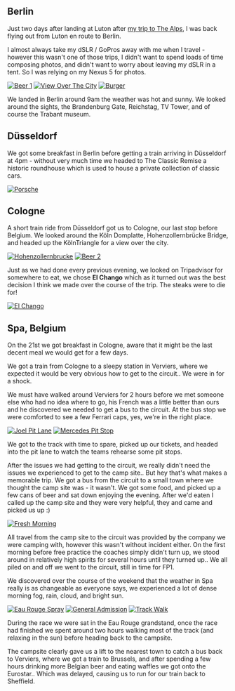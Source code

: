 <!--moml:meta
Title: 2014 Germany & Belgium
Date: 2014-08-01
Hero: safety-car
Intro: A trip with my friend starting in Berlin and moving West through Düsseldorf, and Cologne before getting to Spa, Belgium where we watched the Formula 1 grand prix.
-->

## Berlin

Just two days after landing at Luton after <a href="/category/morzine" title="Mountain biking in Morzine">my trip to The Alps</a>, I was back flying out from Luton en route to Berlin.

I almost always take my dSLR / GoPros away with me when I travel - however this wasn't one of those trips, I didn't want to spend loads of time composing photos, and didn't want to worry about leaving my dSLR in a tent. So I was relying on my Nexus 5 for photos.

<div class="gallery">
    <a href="/2014-germany-and-belgium/beer-1-2000.jpg"><img alt="Beer 1" srcset="/2014-germany-and-belgium/beer-1-400.jpg, /2014-germany-and-belgium/beer-1-800.jpg 800w, /2014-germany-and-belgium/beer-1-1200.jpg 1200w, /2014-germany-and-belgium/beer-1-1600.jpg 1600w, /2014-germany-and-belgium/beer-1-2000.jpg 2000w" src="/2014-germany-and-belgium/beer-1-400.jpg"></a>
    <a href="/2014-germany-and-belgium/view-over-the-city-2000.jpg"><img alt="View Over The City" srcset="/2014-germany-and-belgium/view-over-the-city-400.jpg, /2014-germany-and-belgium/view-over-the-city-800.jpg 800w, /2014-germany-and-belgium/view-over-the-city-1200.jpg 1200w, /2014-germany-and-belgium/view-over-the-city-1600.jpg 1600w, /2014-germany-and-belgium/view-over-the-city-2000.jpg 2000w" src="/2014-germany-and-belgium/view-over-the-city-400.jpg"></a>
    <a href="/2014-germany-and-belgium/burger-2000.jpg"><img alt="Burger" srcset="/2014-germany-and-belgium/burger-400.jpg, /2014-germany-and-belgium/burger-800.jpg 800w, /2014-germany-and-belgium/burger-1200.jpg 1200w, /2014-germany-and-belgium/burger-1600.jpg 1600w, /2014-germany-and-belgium/burger-2000.jpg 2000w" src="/2014-germany-and-belgium/burger-400.jpg"></a>
</div>

We landed in Berlin around 9am the weather was hot and sunny. We looked around the sights, the Brandenburg Gate, Reichstag, TV Tower, and of course the Trabant museum.

## Düsseldorf

We got some breakfast in Berlin before getting a train arriving in Düsseldorf at 4pm - without very much time we headed to The Classic Remise a historic roundhouse which is used to house a private collection of classic cars.

<div class="gallery">
    <a href="/2014-germany-and-belgium/porsche-2000.jpg"><img alt="Porsche" srcset="/2014-germany-and-belgium/porsche-400.jpg, /2014-germany-and-belgium/porsche-800.jpg 800w, /2014-germany-and-belgium/porsche-1200.jpg 1200w, /2014-germany-and-belgium/porsche-1600.jpg 1600w, /2014-germany-and-belgium/porsche-2000.jpg 2000w" src="/2014-germany-and-belgium/porsche-400.jpg"></a>
</div>

## Cologne

A short train ride from Düsseldorf got us to Cologne, our last stop before Belgium. We looked around the Köln Domplatte, Hohenzollernbrücke Bridge, and headed up the KölnTriangle for a view over the city.

<div class="gallery">
    <a href="/2014-germany-and-belgium/hohenzollernbrucke-2000.jpg"><img alt="Hohenzollernbrucke" srcset="/2014-germany-and-belgium/hohenzollernbrucke-400.jpg, /2014-germany-and-belgium/hohenzollernbrucke-800.jpg 800w, /2014-germany-and-belgium/hohenzollernbrucke-1200.jpg 1200w, /2014-germany-and-belgium/hohenzollernbrucke-1600.jpg 1600w, /2014-germany-and-belgium/hohenzollernbrucke-2000.jpg 2000w" src="/2014-germany-and-belgium/hohenzollernbrucke-400.jpg"></a>
    <a href="/2014-germany-and-belgium/beer-2-2000.jpg"><img alt="Beer 2" srcset="/2014-germany-and-belgium/beer-2-400.jpg, /2014-germany-and-belgium/beer-2-800.jpg 800w, /2014-germany-and-belgium/beer-2-1200.jpg 1200w, /2014-germany-and-belgium/beer-2-1600.jpg 1600w, /2014-germany-and-belgium/beer-2-2000.jpg 2000w" src="/2014-germany-and-belgium/beer-2-400.jpg"></a>
</div>

Just as we had done every previous evening, we looked on Tripadvisor for somewhere to eat, we chose <strong>El Chango</strong> which as it turned out was the best decision I think we made over the course of the trip. The steaks were to die for!

<div class="gallery">
    <a href="/2014-germany-and-belgium/el-chango-2000.jpg"><img alt="El Chango" srcset="/2014-germany-and-belgium/el-chango-400.jpg, /2014-germany-and-belgium/el-chango-800.jpg 800w, /2014-germany-and-belgium/el-chango-1200.jpg 1200w, /2014-germany-and-belgium/el-chango-1600.jpg 1600w, /2014-germany-and-belgium/el-chango-2000.jpg 2000w" src="/2014-germany-and-belgium/el-chango-400.jpg"></a>
</div>

## Spa, Belgium

On the 21st we got breakfast in Cologne, aware that it might be the last decent meal we would get for a few days.

We got a train from Cologne to a sleepy station in Verviers, where we expected it would be very obvious how to get to the circuit.. We were in for a shock.

We must have walked around Verviers for 2 hours before we met someone else who had no idea where to go, his French was a little better than ours and he discovered we needed to get a bus to the circuit. At the bus stop we were comforted to see a few Ferrari caps, yes, we're in the right place.

<div class="gallery">
    <a href="/2014-germany-and-belgium/joel-pit-lane-2000.jpg"><img alt="Joel Pit Lane" srcset="/2014-germany-and-belgium/joel-pit-lane-400.jpg, /2014-germany-and-belgium/joel-pit-lane-800.jpg 800w, /2014-germany-and-belgium/joel-pit-lane-1200.jpg 1200w, /2014-germany-and-belgium/joel-pit-lane-1600.jpg 1600w, /2014-germany-and-belgium/joel-pit-lane-2000.jpg 2000w" src="/2014-germany-and-belgium/joel-pit-lane-400.jpg"></a>
    <a href="/2014-germany-and-belgium/mercedes-pit-stop-2000.jpg"><img alt="Mercedes Pit Stop" srcset="/2014-germany-and-belgium/mercedes-pit-stop-400.jpg, /2014-germany-and-belgium/mercedes-pit-stop-800.jpg 800w, /2014-germany-and-belgium/mercedes-pit-stop-1200.jpg 1200w, /2014-germany-and-belgium/mercedes-pit-stop-1600.jpg 1600w, /2014-germany-and-belgium/mercedes-pit-stop-2000.jpg 2000w" src="/2014-germany-and-belgium/mercedes-pit-stop-400.jpg"></a>
</div>

We got to the track with time to spare, picked up our tickets, and headed into the pit lane to watch the teams rehearse some pit stops.

After the issues we had getting to the circuit, we really didn't need the issues we experienced to get to the camp site.. But hey that's what makes a memorable trip. We got a bus from the circuit to a small town where we thought the camp site was - it wasn't. We got some food, and picked up a few cans of beer and sat down enjoying the evening. After we'd eaten I called up the camp site and they were very helpful, they and came and picked us up :)

<div class="gallery">
    <a href="/2014-germany-and-belgium/fresh-morning-2000.jpg"><img alt="Fresh Morning" srcset="/2014-germany-and-belgium/fresh-morning-400.jpg, /2014-germany-and-belgium/fresh-morning-800.jpg 800w, /2014-germany-and-belgium/fresh-morning-1200.jpg 1200w, /2014-germany-and-belgium/fresh-morning-1600.jpg 1600w, /2014-germany-and-belgium/fresh-morning-2000.jpg 2000w" src="/2014-germany-and-belgium/fresh-morning-400.jpg"></a>
</div>

All travel from the camp site to the circuit was provided by the company we were camping with, however this wasn't without incident either. On the first morning before free practice the coaches simply didn't turn up, we stood around in relatively high spirits for several hours until they turned up.. We all piled on and off we went to the circuit, still in time for FP1.

We discovered over the course of the weekend that the weather in Spa really is as changeable as everyone says, we experienced a lot of dense morning fog, rain, cloud, and bright sun.

<div class="gallery">
    <a href="/2014-germany-and-belgium/eau-rouge-spray-2000.jpg"><img alt="Eau Rouge Spray" srcset="/2014-germany-and-belgium/eau-rouge-spray-400.jpg, /2014-germany-and-belgium/eau-rouge-spray-800.jpg 800w, /2014-germany-and-belgium/eau-rouge-spray-1200.jpg 1200w, /2014-germany-and-belgium/eau-rouge-spray-1600.jpg 1600w, /2014-germany-and-belgium/eau-rouge-spray-2000.jpg 2000w" src="/2014-germany-and-belgium/eau-rouge-spray-400.jpg"></a>
    <a href="/2014-germany-and-belgium/general-admission-2000.jpg"><img alt="General Admission" srcset="/2014-germany-and-belgium/general-admission-400.jpg, /2014-germany-and-belgium/general-admission-800.jpg 800w, /2014-germany-and-belgium/general-admission-1200.jpg 1200w, /2014-germany-and-belgium/general-admission-1600.jpg 1600w, /2014-germany-and-belgium/general-admission-2000.jpg 2000w" src="/2014-germany-and-belgium/general-admission-400.jpg"></a>
    <a href="/2014-germany-and-belgium/track-walk-2000.jpg"><img alt="Track Walk" srcset="/2014-germany-and-belgium/track-walk-400.jpg, /2014-germany-and-belgium/track-walk-800.jpg 800w, /2014-germany-and-belgium/track-walk-1200.jpg 1200w, /2014-germany-and-belgium/track-walk-1600.jpg 1600w, /2014-germany-and-belgium/track-walk-2000.jpg 2000w" src="/2014-germany-and-belgium/track-walk-400.jpg"></a>
</div>

During the race we were sat in the Eau Rouge grandstand, once the race had finished we spent around two hours walking most of the track (and relaxing in the sun) before heading back to the campsite.

The campsite clearly gave us a lift to the nearest town to catch a bus back to Verviers, where we got a train to Brussels, and after spending a few hours drinking more Belgian beer and eating waffles we got onto the Eurostar.. Which was delayed, causing us to run for our train back to Sheffield.
